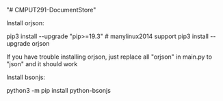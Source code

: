 "# CMPUT291-DocumentStore" 

Install orjson:

pip3 install --upgrade "pip>=19.3" # manylinux2014 support
pip3 install --upgrade orjson

If you have trouble installing orjson, just replace all "orjson" in main.py to "json" and it should work

Install bsonjs:

python3 -m pip install python-bsonjs

